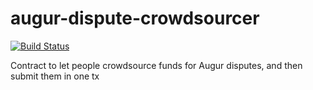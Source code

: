 # augur-dispute-crowdsourcer

[![Build Status](https://travis-ci.com/burdakovd/augur-dispute-crowdsourcer.svg?branch=master)](https://travis-ci.com/burdakovd/augur-dispute-crowdsourcer)

Contract to let people crowdsource funds for Augur disputes, and then submit them in one tx
